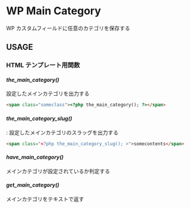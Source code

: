 # WP Main Category

WP カスタムフィールドに任意のカテゴリを保存する

## USAGE

### HTML テンプレート用関数

#### *the_main_category()*
設定したメインカテゴリを出力する

```html
<span class="someclass"><?php the_main_category(); ?></span>
```

#### *the_main_category_slug()*

: 設定したメインカテゴリのスラッグを出力する

```html
<span class="<?php the_main_category_slug(); >">somecontents</span>
```

#### *have_main_category()*
メインカテゴリが設定されているか判定する

#### *get_main_category()*
メインカテゴリをテキストで返す
